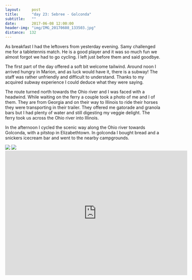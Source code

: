```yaml
---
layout:     post
title:      "day 23: Sebree - Golconda"
subtitle:   ""
date:       2017-06-08 12:00:00
header-img: "img/IMG_20170608_133503.jpg"
distance:  132
---
```


As breakfast I had the leftovers from yesterday evening.
Samy challenged me for a tabletennis match.
He is a good player and it was so much fun we almost forgot we had to go cycling.
I left just before them and said goodbye.

The first part of the day offered a soft bit welcome tailwind.
Around noon I arrived hungry in Marion, and as luck would have it, there is a subway!
The staff was rather unfriendly and difficult to understand.
Thanks to my acquired subway experience I could deduce what they were saying.

The route turned north towards the Ohio river and I was faced with a headwind.
While waiting on the ferry a couple took a photo of me and I of them.
They are from Georgia and on their way to Illinois to ride their horses they were transporting in their trailer.
They offered me gatorade and granola bars but I had plenty of water and still digesting my veggie delight.
The ferry took us across the Ohio river into Illinois.

In the afternoon I cycled the scenic way along the Ohio river towards Golconda, with a pitstop in Elizabethtown.
In golconda I bought bread and a snickers icecream bar and went to the nearby campgrounds.


<img src="{{ site.baseurl }}/img/IMG_20170608_132015.jpg">
<span class="caption text-muted"></span>

<img src="{{ site.baseurl }}/img/IMG_20170608_144012.jpg">
<span class="caption text-muted"></span>



<iframe height='405' width='590' frameborder='0' allowtransparency='true' scrolling='no' src='https://www.strava.com/activities/1027432164/embed/82dd5be2a442f1c073a460a6d17b34d17b470adc'></iframe>
